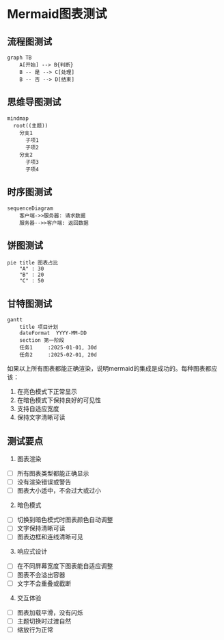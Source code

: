 # Mermaid图表测试

## 流程图测试
```mermaid
graph TB
    A[开始] --> B{判断}
    B -- 是 --> C[处理]
    B -- 否 --> D[结束]
```

## 思维导图测试
```mermaid
mindmap
  root((主题))
    分支1
      子项1
      子项2
    分支2
      子项3
      子项4
```

## 时序图测试
```mermaid
sequenceDiagram
    客户端->>服务器: 请求数据
    服务器-->>客户端: 返回数据
```

## 饼图测试
```mermaid
pie title 图表占比
    "A" : 30
    "B" : 20
    "C" : 50
```

## 甘特图测试
```mermaid
gantt
    title 项目计划
    dateFormat  YYYY-MM-DD
    section 第一阶段
    任务1     :2025-01-01, 30d
    任务2     :2025-02-01, 20d
```

如果以上所有图表都能正确渲染，说明mermaid的集成是成功的。每种图表都应该：

1. 在亮色模式下正常显示
2. 在暗色模式下保持良好的可见性
3. 支持自适应宽度
4. 保持文字清晰可读

## 测试要点

1. 图表渲染
- [ ] 所有图表类型都能正确显示
- [ ] 没有渲染错误或警告
- [ ] 图表大小适中，不会过大或过小

2. 暗色模式
- [ ] 切换到暗色模式时图表颜色自动调整
- [ ] 文字保持清晰可读
- [ ] 图表边框和连线清晰可见

3. 响应式设计
- [ ] 在不同屏幕宽度下图表能自适应调整
- [ ] 图表不会溢出容器
- [ ] 文字不会重叠或截断

4. 交互体验
- [ ] 图表加载平滑，没有闪烁
- [ ] 主题切换时过渡自然
- [ ] 缩放行为正常